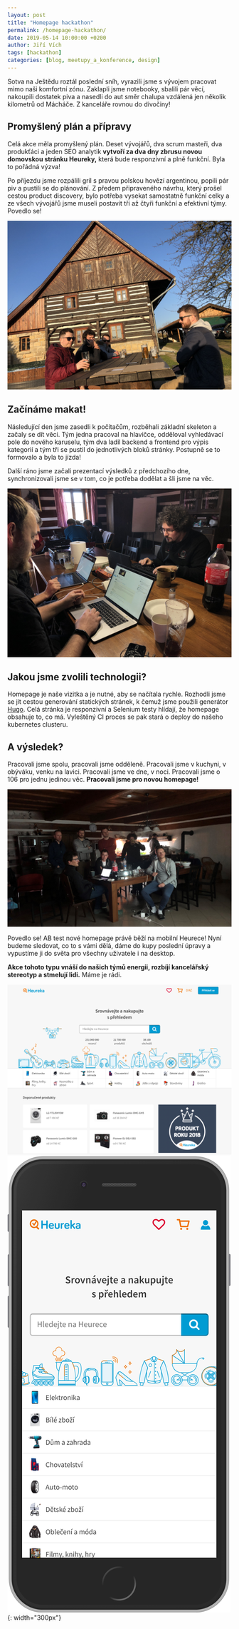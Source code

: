 ```yaml
---
layout: post
title: "Homepage hackathon"
permalink: /homepage-hackathon/
date: 2019-05-14 10:00:00 +0200
author: Jiří Vích
tags: [hackathon]
categories: [blog, meetupy_a_konference, design]
---
```


Sotva na Ještědu roztál poslední sníh, vyrazili jsme s vývojem pracovat mimo naši komfortní zónu. Zaklapli jsme notebooky, sbalili pár věcí, nakoupili dostatek piva a nasedli do aut směr chalupa vzdálená jen několik kilometrů od Mácháče. Z kanceláře rovnou do divočiny!

## Promyšlený plán a přípravy

Celá akce měla promyšlený plán. Deset vývojářů, dva scrum masteři, dva produkťáci a jeden SEO analytik **vytvoří za dva dny zbrusu novou domovskou stránku Heureky,** která bude responzivní a plně funkční. Byla to pořádná výzva!

Po příjezdu jsme rozpálili gril s pravou polskou hovězí argentinou, popili pár piv a pustili se do plánování. Z předem připraveného návrhu, který prošel cestou product discovery, bylo potřeba vysekat samostatně funkční celky a ze všech vývojářů jsme museli postavit tři až čtyři funkční a efektivní týmy. Povedlo se!

![relax před chalupou](/assets/homepage-hackathon/hackathon-1.jpg)

## Začínáme makat!

Následující den jsme zasedli k počítačům, rozběhali základní skeleton a začaly se dít věci. Tým jedna pracoval na hlavičce, odděloval vyhledávací pole do nového karuselu, tým dva ladil backend a frontend pro výpis kategorií a tým tři se pustil do jednotlivých bloků stránky. Postupně se to formovalo a byla to jízda!

Další ráno jsme začali prezentací výsledků z předchozího dne, synchronizovali jsme se v tom, co je potřeba dodělat a šli jsme na věc.

![makáme o 106](/assets/homepage-hackathon/hackathon-3.jpg)

## Jakou jsme zvolili technologii?

Homepage je naše vizitka a je nutné, aby se načítala rychle. Rozhodli jsme se jít cestou generování statických stránek, k čemuž jsme použili generátor [Hugo](https://gohugo.io/). Celá stránka je responzivní a Selenium testy hlídají, že homepage obsahuje to, co má. Vyleštěný CI proces se pak stará o deploy do našeho kubernetes clusteru.

## A výsledek?

Pracovali jsme spolu, pracovali jsme odděleně. Pracovali jsme v kuchyni, v obýváku, venku na lavici. Pracovali jsme ve dne, v noci. Pracovali jsme o 106 pro jednu jedinou věc. **Pracovali jsme pro novou homepage!**

![prezentujeme výsledky](/assets/homepage-hackathon/hackathon-2.jpg)

Povedlo se! AB test nové homepage právě běží na mobilní Heurece! Nyní budeme sledovat, co to s vámi dělá, dáme do kupy poslední úpravy a vypustíme ji do světa pro všechny uživatele i na desktop.

**Akce tohoto typu vnáší do našich týmů energii, rozbíjí kancelářský stereotyp a stmelují lidi.** Máme je rádi.

![nová homepage](/assets/homepage-hackathon/heureka-1.png)
![nová mobilní homepage](/assets/homepage-hackathon/heureka-2.png){: width="300px"}
